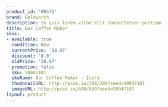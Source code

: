 ```yaml
---
product_id: '00471'
brand: Goldworth
description: In quis lorem vitae elit consectetuer pretium.
title: Bar Coffee Maker
skus:
- available: true
  condition: New
  currentPrice: '38.97'
  discount: '0.0'
  oldPrice: '38.97'
  promotion: false
  sku: S0047101
  skuName: Bar Coffee Maker - Ivory
  thumbnailURL: http://pcas.io/300/300?seed=S0047101
  imageURL: http://pcas.io/600/600?seed=S0047101
layout: product
---
```

